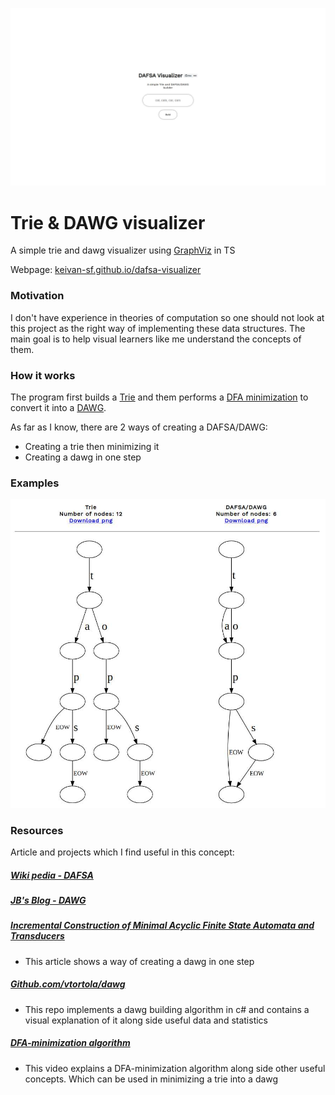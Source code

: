 
![main](docs/images/main-dafsa.jpg)

# Trie & DAWG visualizer
A simple  trie and dawg visualizer using [GraphViz](http://www.graphviz.org/) in TS

Webpage: [keivan-sf.github.io/dafsa-visualizer](https://keivan-sf.github.io/dafsa-visualizer/)

### Motivation
I don't have experience in theories of computation so one should not look at this project as the right way of implementing these data structures. The main goal is to help visual learners like me understand the concepts of them.
### How it works
The program first builds a [Trie](https://en.wikipedia.org/wiki/Trie) and them performs a [DFA minimization](https://en.wikipedia.org/wiki/DFA_minimization) to convert it into a [DAWG](https://en.wikipedia.org/wiki/Deterministic_acyclic_finite_state_automaton).

As far as I know, there are 2 ways of creating a DAFSA/DAWG:

- Creating a trie then minimizing it
- Creating a dawg in one step

### Examples
![trie](docs/images/triedawg.jpg)
### Resources

Article and projects which I find useful in this concept:

##### [Wiki pedia - DAFSA](https://en.wikipedia.org/wiki/Deterministic_acyclic_finite_state_automaton)
##### [JB's Blog - DAWG](https://jbp.dev/blog/dawg-basics.html)
##### [Incremental Construction of Minimal Acyclic Finite State Automata and Transducers](https://aclanthology.org/W98-1305/)
- This article shows a way of creating a dawg in one step
##### [Github.com/vtortola/dawg](https://github.com/vtortola/dawg)
- This repo implements a dawg building algorithm in c# and contains a visual explanation of it along side useful data and statistics
##### [DFA-minimization algorithm](https://www.youtube.com/watch?v=7W2lSrt8r-0)
- This video explains a DFA-minimization algorithm along side other useful concepts. Which can be used in minimizing a trie into a dawg
